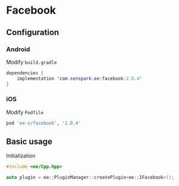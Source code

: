 # Facebook
## Configuration
### Android
Modify `build.gradle`
```java
dependencies {
    implementation 'com.senspark.ee:facebook:2.0.4'
}
```

### iOS
Modify `Podfile`
```ruby
pod 'ee-x/facebook', '2.0.4'
```

## Basic usage
Initialization
```cpp
#include <ee/Cpp.hpp>

auto plugin = ee::PluginManager::createPlugin<ee::IFacebook>();
```